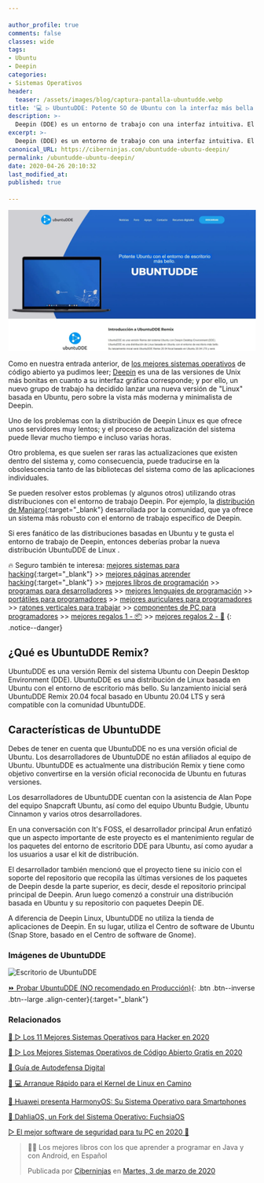 ```yaml
---

author_profile: true
comments: false
classes: wide
tags:
- Ubuntu
- Deepin
categories:
- Sistemas Operativos
header:
  teaser: /assets/images/blog/captura-pantalla-ubuntudde.webp
title: '💻 ▷ UbuntuDDE: Potente SO de Ubuntu con la interfaz más bella de Deepin'
description: >-
  Deepin (DDE) es un entorno de trabajo con una interfaz intuitiva. El proyecto UbuntuDDE combina el poder de Ubuntu con la belleza de Deepin.
excerpt: >-
  Deepin (DDE) es un entorno de trabajo con una interfaz intuitiva. El proyecto UbuntuDDE combina el poder de Ubuntu con la belleza de Deepin.
canonical_URL: https://ciberninjas.com/ubuntudde-ubuntu-deepin/
permalink: /ubuntudde-ubuntu-deepin/
date: 2020-04-26 20:10:32
last_modified_at: 
published: true

---
```


![Deepin (DDE) es un entorno de trabajo con una interfaz intuitiva. El proyecto UbuntuDDE combina el poder de Ubuntu con la belleza de Deepin](/assets/images/blog/captura-pantalla-ubuntudde.webp "Deepin (DDE) es un entorno de trabajo con una interfaz intuitiva. El proyecto UbuntuDDE combina el poder de Ubuntu con la belleza de Deepin")

<!-- https://www.comss.ru/page.php?id=7290 -->

Como en nuestra entrada anterior, de [los mejores sistemas operativos](/los-mejores-sistemas-operativos-gratis/) de código abierto  ya pudimos leer; [Deepin](/7-mejores-distribuciones-escritorio-para-principiantes/#6-deepin) es una de las versiones de Unix más bonitas en cuanto a su interfaz gráfica corresponde; y por ello, un nuevo grupo de trabajo ha decidido lanzar una nueva versión de "Linux" basada en Ubuntu, pero sobre la vista más moderna y minimalista de Deepin.

Uno de los problemas con la distribución de Deepin Linux es que ofrece unos servidores muy lentos; y el proceso de actualización del sistema puede llevar mucho tiempo e incluso varias horas.

Otro problema, es que suelen ser raras las actualizaciones que existen dentro del sistema y, como consecuencia, puede traducirse en la obsolescencia tanto de las bibliotecas del sistema como de las aplicaciones individuales.

Se pueden resolver estos problemas (y algunos otros) utilizando otras distribuciones con el entorno de trabajo Deepin. Por ejemplo, la [distribución de Manjaro](https://forum.manjaro.org/t/manjaro-deepin-18-0-2-released/70575){:target="_blank"} desarrollada por la comunidad, que ya ofrece un sistema más robusto con el entorno de trabajo específico de Deepin.

Si eres fanático de las distribuciones basadas en Ubuntu y te gusta el entorno de trabajo de Deepin, entonces deberías probar la nueva distribución UbuntuDDE de Linux .

🔥 Seguro también te interesa: [mejores sistemas para hacking](/7-mejores-distribuciones-escritorio-para-principiantes/){:target="_blank"} >> [mejores páginas aprender hacking](https://steemit.com/hive-154806/@rosepac/12-1-mejores-paginas-web-en-las-que-aprender-hacking-etico-12-1-best-websites-to-learn-ethical-hacking){:target="_blank"} >> [mejores libros de programación](/programar/) >> [programas para desarrolladores](/7-mejores-distribuciones-escritorio-para-principiantes/) >> [mejores lenguajes de programación](/15-mejores-lenguajes-programacion/) >> [portátiles para programadores]() >> [mejores auriculares para programadores](/auriculares-dise%C3%B1o/) >> [ratones verticales para trabajar](/teclados-ratones-dise%C3%B1o/) >> [componentes de PC para programadores](/ordenadores-componentes/) >> [mejores regalos 1 - 📦](/black-friday-amazon/) >> [mejores regalos 2 - 🎁](/prime-day-amazon/)
{: .notice--danger}

## **¿Qué es UbuntuDDE Remix?**

UbuntuDDE es una versión Remix del sistema Ubuntu con Deepin Desktop Environment (DDE). UbuntuDDE es una distribución de Linux basada en Ubuntu con el entorno de escritorio más bello. Su lanzamiento inicial será UbuntuDDE Remix 20.04 focal basado en Ubuntu 20.04 LTS y será compatible con la comunidad UbuntuDDE.

## **Características de UbuntuDDE**

Debes de tener en cuenta que UbuntuDDE no es una versión oficial de Ubuntu. Los desarrolladores de UbuntuDDE no están afiliados al equipo de Ubuntu. UbuntuDDE es actualmente una distribución Remix y tiene como objetivo convertirse en la versión oficial reconocida de Ubuntu en futuras versiones.

Los desarrolladores de UbuntuDDE cuentan con la asistencia de Alan Pope del equipo Snapcraft Ubuntu, así como del equipo Ubuntu Budgie, Ubuntu Cinnamon y varios otros desarrolladores.

En una conversación con It's FOSS, el desarrollador principal Arun enfatizó que un aspecto importante de este proyecto es el mantenimiento regular de los paquetes del entorno de escritorio DDE para Ubuntu, así como ayudar a los usuarios a usar el kit de distribución.

El desarrollador también mencionó que el proyecto tiene su inicio con el soporte del repositorio que recopila las últimas versiones de los paquetes de Deepin desde la parte superior, es decir, desde el repositorio principal principal de Deepin. Arun luego comenzó a construir una distribución basada en Ubuntu y su repositorio con paquetes Deepin DE.

A diferencia de Deepin Linux, UbuntuDDE no utiliza la tienda de aplicaciones de Deepin. En su lugar, utiliza el Centro de software de Ubuntu (Snap Store, basado en el Centro de software de Gnome).
<!-- contenido -->

### **Imágenes de UbuntuDDE**

![Escritorio de UbuntuDDE](https://websetnet.b-cdn.net/wp-content/uploads/2020/04/ubuntu-deepin-edition-screenshot.jpg "Escritorio de UbuntuDDE")

[⏩ Probar UbuntuDDE (NO recomendado en Producción)](https://ubuntudde.com/download/){: .btn .btn--inverse .btn--large .align-center}{:target="_blank"}

### Relacionados

[🥇 ▷ Los 11 Mejores Sistemas Operativos para Hacker en 2020](/7-mejores-distribuciones-escritorio-para-principiantes/)

[🥇 ▷ Los Mejores Sistemas Operativos de Código Abierto Gratis en 2020](/los-mejores-sistemas-operativos-gratis/)

[🥊 Guía de Autodefensa Digital](/eff/autodefensa/)

[📰 💻 Arranque Rápido para el Kernel de Linux en Camino](/arranque-rápido-para-el-kernel-de-linux-en-camino/)

[📲 Huawei presenta HarmonyOS: Su Sistema Operativo para Smartphones](/huawei-presenta-harmonyos-su-sistema-operativo-para-smartphones/)

[📲 DahliaOS, un Fork del Sistema Operativo: FuchsiaOS](/dahliaos-un-fork-del-sistema-operativo-fuchsiaos)

[▷ El mejor software de seguridad para tu PC en 2020 🔐](/el-mejor-software-de-seguridad-para-tu-pc/)

<div class="fb-post" data-href="https://www.facebook.com/ciberninjas/posts/1331109157075936" data-width="850" data-show-text="true"><blockquote cite="https://developers.facebook.com/ciberninjas/posts/1331109157075936" class="fb-xfbml-parse-ignore"><p>👨‍💻 Los mejores libros con los que aprender a programar en Java y con Android, en Español</p>Publicada por <a href="https://www.facebook.com/ciberninjas/">Ciberninjas</a> en&nbsp;<a href="https://developers.facebook.com/ciberninjas/posts/1331109157075936">Martes, 3 de marzo de 2020</a></blockquote></div>
